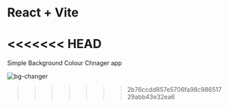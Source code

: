 # React + Vite
<<<<<<< HEAD
=======
Simple Background Colour Chnager app

![bg-changer](https://github.com/user-attachments/assets/c25ea1c2-2ad8-4a30-b7cb-1bc1962cf379)
>>>>>>> 2b76ccdd857e5706fa98c98651729abb43e32ea6
